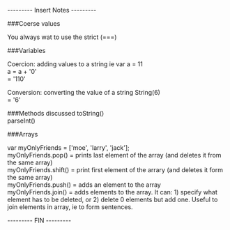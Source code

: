 --------- Insert Notes ---------

###Coerse values 

You always wat to use the strict (===)   



###Variables 

Coercion: adding values to a string 
ie var a = 11  
a = a + '0'   
= '110'

Conversion: converting the value of a string
String(6)  
= '6'

###Methods discussed
toString()  
parseInt()  

###Arrays

var myOnlyFriends = ['moe', 'larry', 'jack'];  
myOnlyFriends.pop() = prints last element of the array (and deletes it from the same array)  
myOnlyFriends.shift() = print first element of the arrary (and deletes it form the same array)  
myOnlyFriends.push() = adds an element to the array   
myOnlyFriends.join() = adds elements to the array. It can: 1) specify what element has to be deleted, or 2) delete 0 elements but add one. Useful to join elements in array, ie to form sentences.


--------- FIN ---------